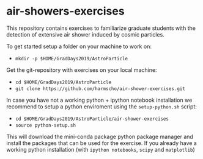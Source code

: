 # air-showers-exercises
This repository contains exercises to familiarize graduate students with the detection of extensive air shower induced by cosmic particles. 

To get started setup a folder on your machine to work on:  
* `mkdir -p $HOME/GradDays2019/AstroParticle`  

Get the git-repository with exercises on your local machine:  
* `cd $HOME/GradDays2019/AstroParticle`  
* `git clone https://github.com/harmscho/air-shower-exercises.git` 

In case you have not a working python + ipython notebook installation we recommend to setup a python enviroment using the `setup-python.sh` script:  
* `cd $HOME/GradDays2019/AstroParticle/air-shower-exercises`  
* `source python-setup.sh`

This will download the mini-conda package python package manager and install the packages that can be used for the exercise. If you already have a working python installation (with `ipython notebooks`, `scipy` and `matplotlib`)
